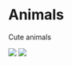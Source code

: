 Animals
=======

Cute animals

<img src="http://25.media.tumblr.com/tumblr_lo4dgsKxWu1qc7r8vo1_500.jpg">

<img src="http://images4.fanpop.com/image/photos/14700000/Cute-puppies-in-hug-puppies-14748941-1600-1200.jpg">
